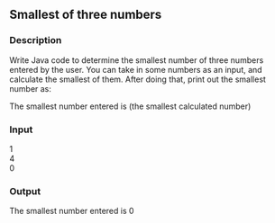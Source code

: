 ## Smallest of three numbers

### Description

Write Java code to determine the smallest number of three numbers entered by the user. You can take in some numbers as an input, and calculate the smallest of them. After doing that, print out the smallest number as:

The smallest number entered is (the smallest calculated number)

### Input

1<br>
4<br>
0

### Output

The smallest number entered is 0
